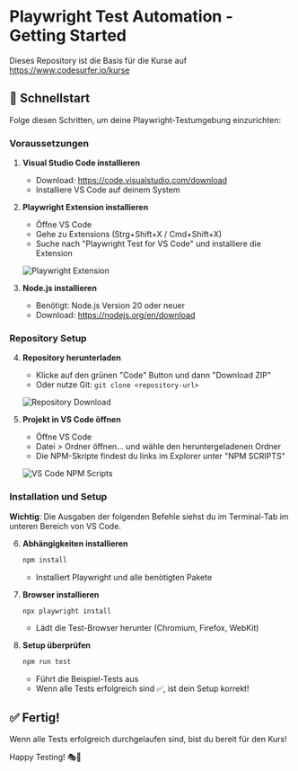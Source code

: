 # Playwright Test Automation - Getting Started

Dieses Repository ist die Basis für die Kurse auf https://www.codesurfer.io/kurse

## 🚀 Schnellstart

Folge diesen Schritten, um deine Playwright-Testumgebung einzurichten:

### Voraussetzungen

1. **Visual Studio Code installieren**
   - Download: https://code.visualstudio.com/download
   - Installiere VS Code auf deinem System

2. **Playwright Extension installieren**
   - Öffne VS Code
   - Gehe zu Extensions (Strg+Shift+X / Cmd+Shift+X)
   - Suche nach "Playwright Test for VS Code" und installiere die Extension
   
   ![Playwright Extension](https://via.placeholder.com/800x400/4A90E2/FFFFFF?text=Playwright+Extension+Installation)

3. **Node.js installieren**
   - Benötigt: Node.js Version 20 oder neuer
   - Download: https://nodejs.org/en/download

### Repository Setup

4. **Repository herunterladen**
   - Klicke auf den grünen "Code" Button und dann "Download ZIP"
   - Oder nutze Git: `git clone <repository-url>`
   
   ![Repository Download](https://via.placeholder.com/800x300/28A745/FFFFFF?text=Repository+Download+Button)

5. **Projekt in VS Code öffnen**
   - Öffne VS Code
   - Datei > Ordner öffnen... und wähle den heruntergeladenen Ordner
   - Die NPM-Skripte findest du links im Explorer unter "NPM SCRIPTS"
   
   ![VS Code NPM Scripts](https://via.placeholder.com/600x400/6F42C1/FFFFFF?text=NPM+Scripts+Panel)

### Installation und Setup

**Wichtig**: Die Ausgaben der folgenden Befehle siehst du im Terminal-Tab im unteren Bereich von VS Code.

6. **Abhängigkeiten installieren**
   ```bash
   npm install
   ```
   - Installiert Playwright und alle benötigten Pakete

7. **Browser installieren**
   ```bash
   npx playwright install
   ```
   - Lädt die Test-Browser herunter (Chromium, Firefox, WebKit)

8. **Setup überprüfen**
   ```bash
   npm run test
   ```
   - Führt die Beispiel-Tests aus
   - Wenn alle Tests erfolgreich sind ✅, ist dein Setup korrekt!

## ✅ Fertig!

Wenn alle Tests erfolgreich durchgelaufen sind, bist du bereit für den Kurs!

Happy Testing! 🎭🚀